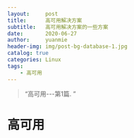 ```yaml
---
layout:     post
title:      高可用解决方案
subtitle:   高可用解决方案的一些方案
date:       2020-06-27
author:     yuanmie
header-img: img/post-bg-database-1.jpg
catalog: true
categories: Linux
tags:
    - 高可用
---
```


> “高可用---第1篇. ”


# 高可用


